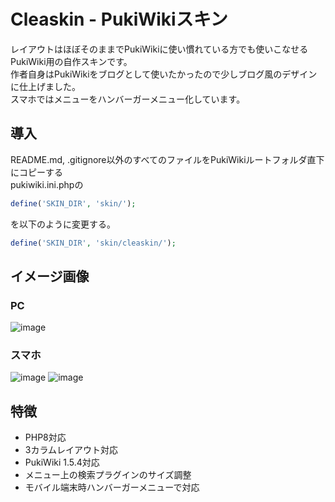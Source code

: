 # Cleaskin - PukiWikiスキン
レイアウトはほぼそのままでPukiWikiに使い慣れている方でも使いこなせるPukiWiki用の自作スキンです。<br />
作者自身はPukiWikiをブログとして使いたかったので少しブログ風のデザインに仕上げました。<br />
スマホではメニューをハンバーガーメニュー化しています。

## 導入
README.md, .gitignore以外のすべてのファイルをPukiWikiルートフォルダ直下にコピーする<br />
pukiwiki.ini.phpの
```php
define('SKIN_DIR', 'skin/');
```
を以下のように変更する。
```php
define('SKIN_DIR', 'skin/cleaskin/');
```

## イメージ画像
### PC
![image](https://github.com/PTOM76/pukiwiki-cleaskin/assets/58260965/eb417d2c-865d-49be-8b4a-3b8a0bc23363)

### スマホ
![image](https://github.com/PTOM76/pukiwiki-cleaskin/assets/58260965/895467b6-99c9-430c-814a-a2fa40a95d6f)
![image](https://github.com/PTOM76/pukiwiki-cleaskin/assets/58260965/0403f6cb-ecc0-4768-b81a-dd8411e0547b)

## 特徴
- PHP8対応
- 3カラムレイアウト対応
- PukiWiki 1.5.4対応
- メニュー上の検索プラグインのサイズ調整
- モバイル端末時ハンバーガーメニューで対応
